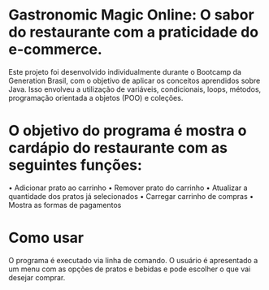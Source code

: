 
# Gastronomic Magic Online: O sabor do restaurante com a praticidade do e-commerce.

Este projeto foi desenvolvido individualmente durante o Bootcamp da Generation Brasil, com o objetivo de aplicar os conceitos aprendidos sobre Java. Isso envolveu a utilização de variáveis, condicionais, loops, métodos, programação orientada a objetos (POO) e coleções.

# O objetivo do programa é mostra o cardápio  do restaurante com as seguintes funções:

•	Adicionar prato ao carrinho
•	Remover prato do carrinho
•	Atualizar a quantidade dos pratos já selecionados 
•	Carregar carrinho de compras
•	Mostra as formas de pagamentos

# Como usar

O programa é executado via linha de comando. O usuário é apresentado a um menu com as opções  de pratos e bebidas e pode escolher o que vai desejar comprar.
